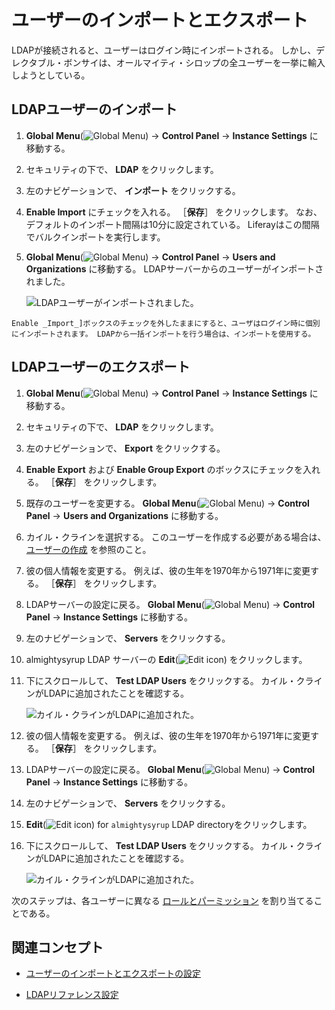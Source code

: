 # ユーザーのインポートとエクスポート

LDAPが接続されると、ユーザーはログイン時にインポートされる。 しかし、デレクタブル・ボンサイは、オールマイティ・シロップの全ユーザーを一挙に輸入しようとしている。

## LDAPユーザーのインポート

1. **Global Menu**(![Global Menu](../../images/icon-applications-menu.png)) &rarr; **Control Panel** &rarr; **Instance Settings** に移動する。

1. セキュリティの下で、 **LDAP** をクリックします。

1. 左のナビゲーションで、 **インポート** をクリックする。

1. **Enable Import** にチェックを入れる。 ［**保存**］ をクリックします。 なお、デフォルトのインポート間隔は10分に設定されている。 Liferayはこの間隔でバルクインポートを実行します。

1. **Global Menu**(![Global Menu](../../images/icon-applications-menu.png)) &rarr; **Control Panel** &rarr; **Users and Organizations** に移動する。 LDAPサーバーからのユーザーがインポートされました。

   ![LDAPユーザーがインポートされました。](./importing-and-exporting-users/images/01.png)

```{note}
Enable _Import_]ボックスのチェックを外したままにすると、ユーザはログイン時に個別にインポートされます。 LDAPから一括インポートを行う場合は、インポートを使用する。 
```

## LDAPユーザーのエクスポート

1. **Global Menu**(![Global Menu](../../images/icon-applications-menu.png)) &rarr; **Control Panel** &rarr; **Instance Settings** に移動する。

1. セキュリティの下で、 **LDAP** をクリックします。

1. 左のナビゲーションで、 **Export** をクリックする。

1. **Enable Export** および **Enable Group Export** のボックスにチェックを入れる。 ［**保存**］ をクリックします。

1. 既存のユーザーを変更する。 **Global Menu**(![Global Menu](../../images/icon-applications-menu.png)) &rarr; **Control Panel** &rarr; **Users and Organizations** に移動する。

1. カイル・クラインを選択する。 このユーザーを作成する必要がある場合は、 [ユーザーの作成](https://learn.liferay.com/w/courses/liferay-administrator/users-accounts-organizations/managing-users#creating-users) を参照のこと。

1. 彼の個人情報を変更する。 例えば、彼の生年を1970年から1971年に変更する。 ［**保存**］ をクリックします。

1. LDAPサーバーの設定に戻る。 **Global Menu**(![Global Menu](../../images/icon-applications-menu.png)) &rarr; **Control Panel** &rarr; **Instance Settings** に移動する。

1. 左のナビゲーションで、 **Servers** をクリックする。

1. almightysyrup LDAP サーバーの **Edit**(![Edit icon](../../images/icon-edit.png)) をクリックします。

1. 下にスクロールして、 **Test LDAP Users** をクリックする。 カイル・クラインがLDAPに追加されたことを確認する。

   ![カイル・クラインがLDAPに追加された。](./importing-and-exporting-users/images/02.png)

1. 彼の個人情報を変更する。 例えば、彼の生年を1970年から1971年に変更する。 ［**保存**］ をクリックします。

1. LDAPサーバーの設定に戻る。 **Global Menu**(![Global Menu](../../images/icon-applications-menu.png)) &rarr; **Control Panel** &rarr; **Instance Settings** に移動する。

1. 左のナビゲーションで、 **Servers** をクリックする。

1. **Edit**(![Edit icon](../../images/icon-edit.png)) for `almightysyrup` LDAP directoryをクリックします。

1. 下にスクロールして、 **Test LDAP Users** をクリックする。 カイル・クラインがLDAPに追加されたことを確認する。

   ![カイル・クラインがLDAPに追加された。](./importing-and-exporting-users/images/02.png)

次のステップは、各ユーザーに異なる [ロールとパーミッション](./setting-roles-and-permissions.md) を割り当てることである。

## 関連コンセプト

- [ユーザーのインポートとエクスポートの設定](https://learn.liferay.com/en/w/dxp/users-and-permissions/connecting-to-a-user-directory/configuring-user-import-and-export)

- [LDAPリファレンス設定](https://learn.liferay.com/en/w/dxp/users-and-permissions/connecting-to-a-user-directory/ldap-configuration-reference)
